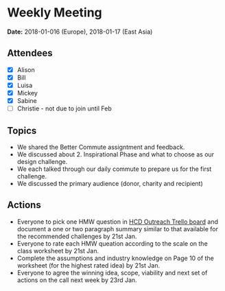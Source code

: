 # Weekly Meeting

**Date:** 2018-01-016 (Europe), 2018-01-17 (East Asia)

## Attendees

* [x] Alison
* [x] Bill
* [x] Luisa
* [x] Mickey
* [x] Sabine
* [ ] Christie - not due to join until Feb

## Topics

* We shared the Better Commute assigntment and feedback.
* We discussed about 2. Inspirational Phase and what to choose as our design challenge.
* We each talked through our daily commute to prepare us for the first challenge.
* We discussed the primary audience (donor, charity and recipient)

## Actions

* Everyone to pick one HMW question in [HCD Outreach Trello board](https://trello.com/b/fAOVtFIZ/hcd-outreach) and document a one or two paragraph summary similar to that available for the recommended challenges by 21st Jan.
* Everyone to rate each HMW queation according to the scale on the class worksheet by 21st Jan.
* Complete the assumptions and industry knowledge on Page 10 of the worksheet (for the highest rated idea) by 21st Jan.
* Everyone to agree the winning idea, scope, viability and next set of actions on the call next week by 23rd Jan.
